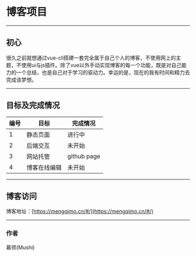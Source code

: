 # 博客项目
***
##  初心
很久之前就想通过vue-cli搭建一套完全属于自己个人的博客，不使用网上的主题，不使用ui与js插件。除了vue以外手动实现博客的每一个功能，既是对自己能力的一个总结，也是自己对于学习的驱动力。幸运的是，现在的我有时间和精力去完成该梦想。
***
## 目标及完成情况
|编号|目标|完成情况|
|-|-|-|
|1|静态页面|进行中|
|2|后端交互|未开始|
|3|网站托管|github page|
|4|博客在线编辑|未开始|
***
## 博客访问
博客地址：[https://mengqimo.cn/#/](https://mengqimo.cn/#/)
***
### 作者
慕师(Mushi)
